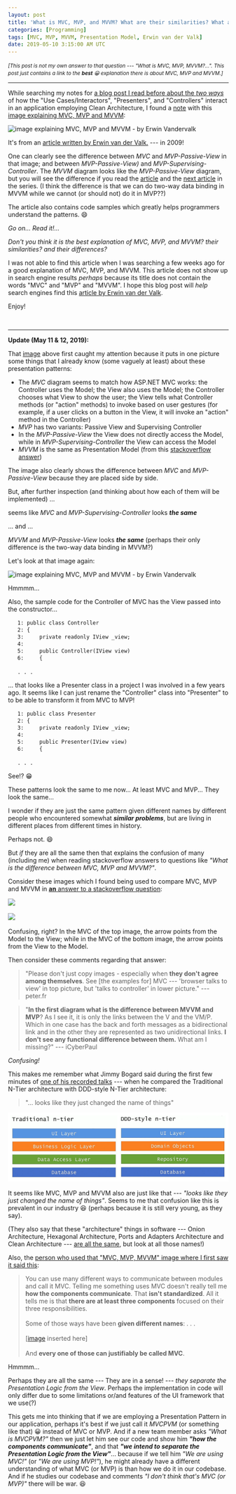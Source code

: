 ```yaml
---
layout: post
title: 'What is MVC, MVP, and MVVM? What are their similarities? What are their differences?'
categories: [Programming]
tags: [MVC, MVP, MVVM, Presentation Model, Erwin van der Valk]
date: 2019-05-10 3:15:00 AM UTC
---
```


<!-- May 10, 2019 11:15:00 AM Philippine Time -->

<small>_[This post is not my own answer to that question --- "What is MVC, MVP, MVVM?...". This post just contains _a link_ to the **_best_** :grinning: explanation there is about MVC, MVP and MVVM.]_</small>

-----

While searching my notes for [a blog post I read before about the _two ways_](https://craftsmanshipcounts.com/clean-architecture-a-tale-of-two-stories/) of how the "Use Cases/Interactors", "Presenters", and "Controllers" interact in an application employing Clean Architecture, I found a [note](https://softwareengineering.stackexchange.com/questions/357052/clean-architecture-use-case-containing-the-presenter-or-returning-data) with this [image explaining MVC, MVP and MVVM](https://i.stack.imgur.com/Y82D3.png):

![image explaining MVC, MVP and MVVM - by Erwin Vandervalk](https://i.stack.imgur.com/Y82D3.png)


<!--more-->

It's from an [article written by Erwin van der Valk.](https://blogs.msdn.microsoft.com/erwinvandervalk/2009/08/14/the-difference-between-model-view-viewmodel-and-other-separated-presentation-patterns/) --- in 2009!

One can clearly see the difference between _MVC_ and _MVP-Passive-View_ in that image; and between _MVP-Passive-View)_ and _MVP-Supervising-Controller_. The _MVVM_ diagram looks like the _MVP-Passive-View_ diagram, but you will see the difference if you read the [article]((https://blogs.msdn.microsoft.com/erwinvandervalk/2009/08/14/the-difference-between-model-view-viewmodel-and-other-separated-presentation-patterns/)) and the [next article](https://blogs.msdn.microsoft.com/erwinvandervalk/2009/08/18/implementing-the-model-view-viewmodel-pattern/) in the series. (I think the difference is that we can do two-way data binding in MVVM while we cannot (or should not) do it in MVP??)

The article also contains code samples which greatly helps programmers understand the patterns. :smile:

_Go on... Read it!..._

_Don't you think it is the best explanation of MVC, MVP, and MVVM? their similarities? and their differences?_

<!-- I think it is the best explanation there is. -->

I was not able to find this article when I was searching a few weeks ago for a good explanation of MVC, MVP, and MVVM. This article does not show up in search engine results _perhaps_ because its title does not contain the words "MVC" and "MVP" and "MVVM". I hope this blog post will _help_ search engines find this [article by Erwin van der Valk](https://blogs.msdn.microsoft.com/erwinvandervalk/2009/08/14/the-difference-between-model-view-viewmodel-and-other-separated-presentation-patterns/).

Enjoy!

<br />

----------

**Update (May 11 & 12, 2019):**

That [image](https://i.stack.imgur.com/Y82D3.png) above first caught my attention because it puts in one picture some things that I already know (some vaguely at least) about these presentation patterns:

- The _MVC_ diagram seems to match how ASP.NET MVC works: the Controller uses the Model; the View also uses the Model; the Controller chooses what View to show the user; the View tells what Controller methods (or "action" methods) to invoke based on user gestures (for example, if a user clicks on a button in the View, it will invoke an "action" method in the Controller)
- _MVP_ has two variants: Passive View and Supervising Controller
- In the _MVP-Passive-View_ the View does not directly access the Model, while in _MVP-Supervising-Controller_ the View can access the Model
- _MVVM_ is the same as Presentation Model (from this [stackoverflow answer](https://stackoverflow.com/a/101561/1451757))

The image also clearly shows the difference between _MVC_ and _MVP-Passive-View_ because they are placed side by side.

But, after further inspection (and thinking about how each of them will be implemented) ...

seems like _MVC_ and _MVP-Supervising-Controller_ looks **_the same_**

... and ...

_MVVM_ and _MVP-Passive-View_ looks **_the same_** (perhaps their only difference is the two-way data binding in MVVM?)

Let's look at that image again:

![image explaining MVC, MVP and MVVM - by Erwin Vandervalk](https://i.stack.imgur.com/Y82D3.png)

Hmmmm...

Also, the sample code for the Controller of MVC has the View passed into the constructor...

```
   1: public class Controller
   2: {
   3:     private readonly IView _view;
   4:  
   5:     public Controller(IView view)
   6:     {

   . . .
```

... that looks like a Presenter class in a project I was involved in a few years ago. It seems like I can just rename the "Controller" class into "Presenter" to to be able to transform it from MVC to MVP!

```
   1: public class Presenter
   2: {
   3:     private readonly IView _view;
   4:  
   5:     public Presenter(IView view)
   6:     {

   . . .
```


See!? :grin:

These patterns look the same to me now... At least MVC and MVP... They look the same...

I wonder if they are just the same pattern given different names by different people who encountered somewhat **_similar problems_**, but are living in different places from different times in history.

Perhaps not. :smile:

But _if_ they are all the same then that explains the confusion of many (including me) when reading stackoverflow answers to questions like _"What is the difference between MVC, MVP and MVVM?"_.

Consider these images which I found being used to compare MVC, MVP and MVVM in [**an** answer to a stackoverflow question](https://stackoverflow.com/a/45850979/1451757):

![](https://i.stack.imgur.com/CFbNC.png)

![](https://i.stack.imgur.com/ENBf1.png)

Confusing, right? In the MVC of the top image, the arrow points from the Model to the View; while in the MVC of the bottom image, the arrow points from the View to the Model.

Then consider these comments regarding that answer:

> "Please don't just copy images - especially when **they don't agree among themselves**. See [the examples for] MVC ---  'browser talks to view' in top picture, but 'talks to controller' in lower picture." --- peter.fr 


> "**In the first diagram what is the difference between MVVM and MVP**? As I see it, it is only the links between the V and the VM/P. Which in one case has the back and forth messages as a bidirectional link and in the other they are represented as two unidirectional links. **I don't see any functional difference between them.** What am I missing?" --- iCyberPaul

_Confusing!_

This makes me remember what Jimmy Bogard said during the first few minutes of [one of his recorded talks](https://www.youtube.com/watch?v=wTd-VcJCs_M) --- when he compared the Traditional N-Tier architecture with DDD-style N-Tier architecture:

> "... looks like they just changed the name of things"

![Traditional N-Tier vs DDD-style N-Tier by Jimmy Bogard](/images/2019/traditional-vs-ddd-style-n-tier-by-jimmy-bogard.png)

It seems like MVC, MVP and MVVM also are just like that --- _"looks like they just changed the name of things"_. Seems to me that confusion like this is prevalent in our industry :laughing: (perhaps because it is still very young, as they say). 

(They also say that these "architecture" things in software --- Onion Architecture, Hexagonal Architecture, Ports and Adapters Architecture and Clean Architecture --- [are all the same](https://blog.cleancoder.com/uncle-bob/2012/08/13/the-clean-architecture.html), but look at all those names!)

Also, the [person who used that "MVC, MVP, MVVM" image where I first saw it said this](https://softwareengineering.stackexchange.com/a/357066/283196):

> You can use many different ways to communicate between modules and call it MVC. Telling me something uses MVC doesn't really tell me **how the components communicate**. That **isn't standardized**. All it tells me is that **there are at least three components** focused on their three responsibilities.
<br /><br />
Some of those ways have been **given different names**: . . .
<br /><br />
[[image](https://i.stack.imgur.com/Y82D3.png) inserted here]
<br /><br />
And **every one of those can justifiably be called MVC**.

Hmmmm...

Perhaps they are all the same --- They are in a sense! --- _they separate the Presentation Logic from the View_. Perhaps the implementation in code will only differ due to some limitations or/and features of the UI framework that we use(?)

This gets me into thinking that if we are employing a Presentation Pattern in our application, perhaps it's best if we just call it _MVCPVM_ (or something like that) :grinning: instead of MVC or MVP. And if a new team member asks _"What is MVCPVM?"_ then we just let him see our code and show him **_"how the components communicate"_**, and that **_"we intend to separate the Presentation Logic from the View"_**... because if we tell him _"We are using MVC!"_ (or _"We are using MVP!"_), he might already have a different understanding of what MVC (or MVP) is than how we do it in our codebase. And if he studies our codebase and comments _"I don't think that's MVC (or MVP)"_ there will be war.  :laughing: 


<!--

 _(not necessarily because the team members are prideful or not willing to learn :grin:, but because there is no standardized definition for MVC or MVP [Or is there not? If there is, please tell me in the comments section below.])_.


<br />

**P.S.**

Another thing which made me attracted to [Erwin van der Valk's article](https://blogs.msdn.microsoft.com/erwinvandervalk/2009/08/14/the-difference-between-model-view-viewmodel-and-other-separated-presentation-patterns/) is his statements about MVC...

> "Most examples of the MVC pattern focus[ed] on very small components, such as building a text box or building a button."

... which seems to match Uncle Bob Martin siad in one of his talks: "MVC was designed for the small, not for the architecture of the entire system"

. . .

If someone tells you that their app employs the _MVC Architecture_ or the _MVP Architecture_, that _might_ (_might_, I say) indicate that their app is a big-ball-of-mud.

MVC, MVP, and MVVM are patterns only for the Presentation Layer of your application, not for the entire app.
-->

